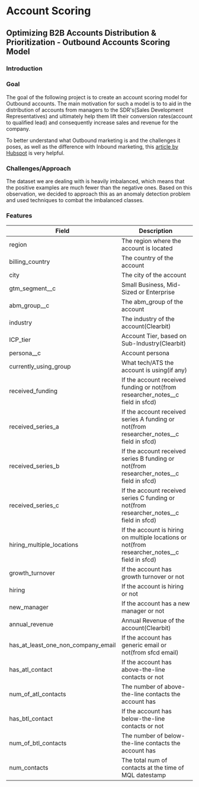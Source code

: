 # Account Scoring

## Optimizing B2B Accounts Distribution & Prioritization - Outbound Accounts Scoring Model

### Introduction

### Goal

The goal of the following project is to create an account scoring model for Outbound accounts. The main motivation for such a model is to to aid in the distribution of accounts from managers to the SDR's(Sales Development Representatives) and ultimately help them lift their conversion rates(account to qualified lead) and consequently increase sales and revenue for the company.

To better understand what Outbound marketing is and the challenges it poses, as well as the difference with Inbound marketing, this [article by Hubspot](https://blog.hubspot.com/blog/tabid/6307/bid/2989/inbound-marketing-vs-outbound-marketing.aspx) is very helpful.

### Challenges/Approach

The dataset we are dealing with is heavily imbalanced, which means that the positive examples are much fewer than the negative ones. Based on this observation, we decided to approach this as an anomaly detection problem and used techniques to combat the imbalanced classes.

### Features

| Field | Description |
|-------|-------------|
|region |The region where the account is located|
|billing_country|The country of the account|
|city|The city of the account|
|gtm_segment__c|Small Business, Mid-Sized or Enterprise|
|abm_group__c|The abm_group of the account|
|industry|The industry of the account(Clearbit)|
|ICP_tier|Account Tier, based on  Sub-Industry(Clearbit)|
|persona__c|Account persona|
|currently_using_group|What tech/ATS the account is using(if any)|
|received_funding|If the account received funding or not(from researcher_notes__c field in sfcd)|
received_series_a|If the account received series A funding or not(from researcher_notes__c field in sfcd)|
|received_series_b|If the account received series B funding or not(from researcher_notes__c field in sfcd)|
|received_series_c|If the account received series C funding or not(from researcher_notes__c field in sfcd)|
|hiring_multiple_locations|If the account is hiring on multiple locations or not(from researcher_notes__c field in sfcd)|
|growth_turnover|If the account has growth turnover or not|
|hiring|If the account is hiring or not|
|new_manager|If the account has a new manager or not|
|annual_revenue|Annual Revenue of the account(Clearbit)|
|has_at_least_one_non_company_email|If the account has generic email or not(from sfcd email)|
|has_atl_contact|If the account has above-the-line contacts or not|
|num_of_atl_contacts|The number of above-the-line contacts the account has|
|has_btl_contact|If the account has below-the-line contacts or not|
|num_of_btl_contacts|The number of below-the-line contacts the account has|
|num_contacts|The total num of contacts at the time of MQL datestamp|

